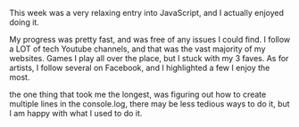 This week was a very relaxing entry into JavaScript, and I actually enjoyed doing it.

My progress was pretty fast, and was free of any issues I could find. I follow a LOT of tech Youtube
channels, and  that was the vast majority of my websites. Games I play all over the place, but 
I stuck with my 3 faves. As for artists, I follow several on Facebook, and I highlighted a few I enjoy the most.

the one thing that took me the longest, was figuring out how to create multiple lines in the console.log, there may be less tedious ways to do it, but I am happy with what I used to do it.
